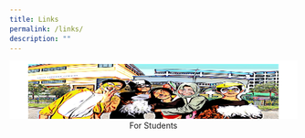```yaml
---
title: Links
permalink: /links/
description: ""
---
```


<a href="https://sites.google.com/moe.edu.sg/oasisictlesson/lesson-guide/student-resources?authuser=0">
<img src="/images/StudentR.png" alt="studentR" width="700" height="102">
</a>

<center> For Students </center>
